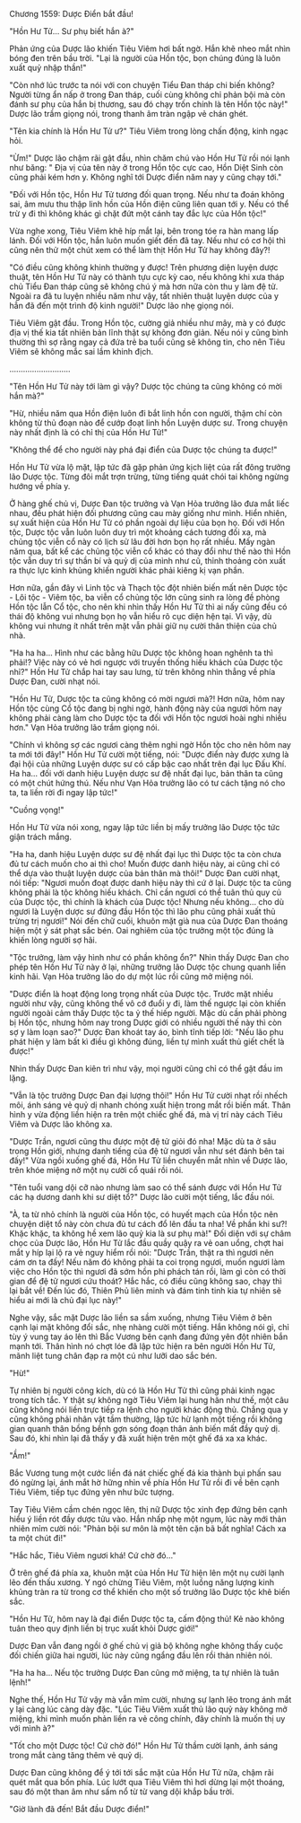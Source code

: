 




Chương 1559: Dược Điển bắt đầu!


"Hồn Hư Tử… Sư phụ biết hắn à?"

Phản ứng của Dược lão khiến Tiêu Viêm hơi bất ngờ. Hắn khẽ nheo mắt nhìn bóng đen trên bầu trời. "Lại là người của Hồn tộc, bọn chúng đúng là luôn xuất quỷ nhập thần!"

"Còn nhớ lúc trước ta nói với con chuyện Tiểu Đan tháp chi biến không? Người từng ẩn nấp ở trong Đan tháp, cuối cùng không chỉ phản bội mà còn đánh sư phụ của hắn bị thương, sau đó chạy trốn chính là tên Hồn tộc này!" Dược lão trầm giọng nói, trong thanh âm tràn ngập vẻ chán ghét.

"Tên kia chính là Hồn Hư Tử ư?" Tiêu Viêm trong lòng chấn động, kinh ngạc hỏi.

"Ừm!" Dược lão chậm rãi gật đầu, nhìn chăm chú vào Hồn Hư Tử rồi nói lạnh như băng: " Địa vị của tên này ở trong Hồn tộc cực cao, Hồn Diệt Sinh còn cũng phải kém hơn y. Không nghĩ tới Dược điển năm nay y cũng chạy tới."

"Đối với Hồn tộc, Hồn Hư Tử tương đối quan trọng. Nếu như ta đoán không sai, âm mưu thu thập linh hồn của Hồn điện cũng liên quan tới y. Nếu có thể trừ y đi thì không khác gì chặt đứt một cánh tay đắc lực của Hồn tộc!"

Vừa nghe xong, Tiêu Viêm khẽ híp mắt lại, bên trong tóe ra hàn mang lấp lánh. Đối với Hồn tộc, hắn luôn muốn giết đến đã tay. Nếu như có cơ hội thì cũng nên thử một chút xem có thể làm thịt Hồn Hư Tử hay không đây?!

"Có điều cũng không khinh thường y được! Trên phương diện luyện dược thuật, tên Hồn Hư Tử này có thành tựu cực kỳ cao, nếu không khi xưa tháp chủ Tiểu Đan tháp cũng sẽ không chú ý mà hơn nữa còn thu y làm đệ tử. Ngoài ra đã tu luyện nhiều năm như vậy, tất nhiên thuật luyện dược của y hẳn đã đến một trình độ kinh người!" Dược lão nhẹ giọng nói.

Tiêu Viêm gật đầu. Trong Hồn tộc, cường giả nhiều như mây, mà y có được địa vị thế kia tất nhiên bản lĩnh thật sự không đơn giản. Nếu nói y cũng bình thường thì sợ rằng ngay cả đứa trẻ ba tuổi cũng sẽ không tin, cho nên Tiêu Viêm sẽ không mắc sai lầm khinh địch.

...........................

"Tên Hồn Hư Tử này tới làm gì vậy? Dược tộc chúng ta cũng không có mời hắn mà?"

"Hừ, nhiều năm qua Hồn điện luôn đi bắt linh hồn con người, thậm chí còn không từ thủ đoạn nào để cướp đoạt linh hồn Luyện dược sư. Trong chuyện này nhất định là có chỉ thị của Hồn Hư Tử!"

"Không thể để cho người này phá đại điển của Dược tộc chúng ta được!"

Hồn Hư Tử vừa lộ mặt, lập tức đã gặp phản ứng kịch liệt của rất đông trưởng lão Dược tộc. Từng đôi mắt trợn trừng, từng tiếng quát chói tai không ngừng hướng về phía y.

Ở hàng ghế chủ vị, Dược Đan tộc trưởng và Vạn Hỏa trưởng lão đưa mắt liếc nhau, đều phát hiện đối phương cũng cau mày giống như mình. Hiển nhiên, sự xuất hiện của Hồn Hư Tử có phần ngoài dự liệu của bọn họ. Đối với Hồn tộc, Dược tộc vẫn luôn luôn duy trì một khoảng cách tương đối xa, mà chủng tộc viễn cổ này có lịch sử lâu đời hơn bọn họ rất nhiều. Mấy ngàn năm qua, bất kể các chủng tộc viễn cổ khác có thay đổi như thế nào thì Hồn tộc vẫn duy trì sự thần bí và quỷ dị của mình như cũ, thỉnh thoảng còn xuất ra thực lực kinh khủng khiến người khác phải kiêng kị vạn phần.

Hơn nữa, gần đây vì Linh tộc và Thạch tộc đột nhiên biến mất nên Dược tộc - Lôi tộc - Viêm tộc, ba viễn cổ chủng tộc lớn cũng sinh ra lòng đề phòng Hồn tộc lẫn Cổ tộc, cho nên khi nhìn thấy Hồn Hư Tử thì ai nấy cũng đều có thái độ không vui nhưng bọn họ vẫn hiểu rõ cục diện hện tại. Vì vậy, dù không vui nhưng ít nhất trên mặt vẫn phải giữ nụ cười thân thiện của chủ nhà.

"Ha ha ha… Hình như các bằng hữu Dược tộc không hoan nghênh ta thì phải!? Việc này có vẻ hơi ngược với truyền thống hiếu khách của Dược tộc nhỉ?" Hồn Hư Tử chắp hai tay sau lưng, từ trên không nhìn thẳng về phía Dược Đan, cười nhạt nói.

"Hồn Hư Tử, Dược tộc ta cũng không có mời ngươi mà?! Hơn nữa, hôm nay Hồn tộc cùng Cổ tộc đang bị nghi ngờ, hành động này của ngươi hôm nay không phải càng làm cho Dược tộc ta đối với Hồn tộc ngươi hoài nghi nhiều hơn." Vạn Hỏa trưởng lão trầm giọng nói.

"Chính vì không sợ các ngươi càng thêm nghi ngờ Hồn tộc cho nên hôm nay ta mới tới đây!" Hồn Hư Tử cười một tiếng, nói: "Dược điển này được xưng là đại hội của những Luyện dược sư có cấp bậc cao nhất trên đại lục Đấu Khí. Ha ha… đối với danh hiệu Luyện dược sư đệ nhất đại lục, bản thân ta cũng có một chút hứng thú. Nếu như Vạn Hỏa trưởng lão có tư cách tặng nó cho ta, ta liền rời đi ngay lập tức!"

"Cuồng vọng!"

Hồn Hư Tử vừa nói xong, ngay lập tức liền bị mấy trưởng lão Dược tộc tức giận trách mắng.

"Ha ha, danh hiệu Luyện dược sư đệ nhất đại lục thì Dược tộc ta còn chưa đủ tư cách muốn cho ai thì cho! Muốn được danh hiệu này, ai cũng chỉ có thể dựa vào thuật luyện dược của bản thân mà thôi!" Dược Đan cười nhạt, nói tiếp: "Ngươi muốn đoạt được danh hiệu này thì cứ ở lại. Dược tộc ta cũng không phải là tộc không hiếu khách. Chỉ cần ngươi có thể tuân thủ quy củ của Dược tộc, thì chính là khách của Dược tộc! Nhưng nếu không… cho dù ngươi là Luyện dược sư đứng đầu Hồn tộc thì lão phu cũng phải xuất thủ trừng trị ngươi!" Nói đến chữ cuối, khuôn mặt già nua của Dược Đan thoáng hiện một ý sát phạt sắc bén. Oai nghiêm của tộc trưởng một tộc đúng là khiến lòng người sợ hãi.

"Tộc trưởng, làm vậy hình như có phần không ổn?" Nhìn thấy Dược Đan cho phép tên Hồn Hư Tử này ở lại, những trưởng lão Dược tộc chung quanh liền kinh hãi. Vạn Hỏa trưởng lão do dự một lúc rồi cũng mở miệng nói.

"Dược điển là hoạt động long trọng nhất của Dược tộc. Trước mặt nhiều người như vậy, cũng không thể vô cớ đuổi y đi, làm thế ngược lại còn khiến người ngoài cảm thấy Dược tộc ta ỷ thế hiếp người. Mặc dù cần phải phòng bị Hồn tộc, nhưng hôm nay trong Dược giới có nhiều người thế này thì còn sợ y làm loạn sao?" Dược Đan khoát tay áo, bình tĩnh tiếp lời: "Nếu lão phu phát hiện y làm bất kì điều gì không đúng, liền tự mình xuất thủ giết chết là được!"

Nhìn thấy Dược Đan kiên trì như vậy, mọi người cũng chỉ có thể gật đầu im lặng.

"Vẫn là tộc trưởng Dược Đan đại lượng thôi!" Hồn Hư Tử cười nhạt rồi nhếch môi, ánh sáng vẻ quỷ dị nhanh chóng xuất hiện trong mắt rồi biến mất. Thân hình y vừa động liền hiện ra trên một chiếc ghế đá, mà vị trí này cách Tiêu Viêm và Dược lão không xa.

"Dược Trần, ngươi cũng thu được một đệ tử giỏi đó nha! Mặc dù ta ở sâu trong Hồn giới, nhưng danh tiếng của đệ tử ngươi vẫn như sét đánh bên tai đấy!" Vừa ngồi xuống ghế đá, Hồn Hư Tử liền chuyển mắt nhìn về Dược lão, trên khóe miệng nở một nụ cười cổ quái rồi nói.

"Tên tuổi vang dội cỡ nào nhưng làm sao có thể sánh được với Hồn Hư Tử các hạ dương danh khi sư diệt tổ?" Dược lão cười một tiếng, lắc đầu nói.

"À, ta từ nhỏ chính là người của Hồn tộc, có huyết mạch của Hồn tộc nên chuyện diệt tổ này còn chưa đủ tư cách đổ lên đầu ta nha! Về phần khi sư?! Khặc khặc, ta không hề xem lão quỷ kia là sư phụ mà!" Đối diện với sự châm chọc của Dược lão, Hồn Hư Tử lắc đầu quầy quậy ra vẻ oan uổng, chợt hai mắt y híp lại lộ ra vẻ nguy hiểm rồi nói: "Dược Trần, thật ra thì ngươi nên cám ơn ta đấy! Nếu năm đó không phải ta coi trọng ngươi, muốn ngươi làm việc cho Hồn tộc thì ngươi đã sớm hồn phi phách tán rồi, làm gì còn có thời gian để đệ tử ngươi cứu thoát? Hắc hắc, có điều cũng không sao, chạy thì lại bắt về! Đến lúc đó, Thiên Phủ liên minh và đám tinh tinh kia tự nhiên sẽ hiểu ai mới là chủ đại lục này!"

Nghe vậy, sắc mặt Dược lão liền sa sầm xuống, nhưng Tiêu Viêm ở bên cạnh lại mặt không đổi sắc, nhẹ nhàng cười một tiếng. Hắn không nói gì, chỉ tùy ý vung tay áo lên thì Bắc Vương bên cạnh đang đứng yên đột nhiên bắn mạnh tới. Thân hình nó chợt lóe đã lập tức hiện ra bên người Hồn Hư Tử, mãnh liệt tung chân đạp ra một cú như lưỡi dao sắc bén.

"Hừ!"

Tự nhiên bị người công kích, dù có là Hồn Hư Tử thì cũng phải kinh ngạc trong tích tắc. Y thật sự không ngờ Tiêu Viêm lại hung hãn như thế, một câu cũng không nói liền trực tiếp ra lệnh cho người khác động thủ. Chẳng qua y cũng không phải nhân vật tầm thường, lập tức hừ lạnh một tiếng rồi không gian quanh thân bồng bềnh gợn sóng đoạn thân ảnh biến mất đầy quỷ dị. Sau đó, khi nhìn lại đã thấy y đã xuất hiện trên một ghế đá xa xa khác.

"Ầm!"

Bắc Vương tung một cước liền đá nát chiếc ghế đá kia thành bụi phấn sau đó ngừng lại, ánh mắt hờ hững nhìn về phía Hồn Hư Tử rồi đi về bên cạnh Tiêu Viêm, tiếp tục đứng yên như bức tượng.

Tay Tiêu Viêm cầm chén ngọc lên, thị nữ Dược tộc xinh đẹp đứng bên cạnh hiểu ý liền rót đầy dược tửu vào. Hắn nhấp nhẹ một ngụm, lúc này mới thản nhiên mỉm cười nói: "Phản bội sư môn là một tên cặn bã bất nghĩa! Cách xa ta một chút đi!"

"Hắc hắc, Tiêu Viêm ngươi khá! Cứ chờ đó…"

Ở trên ghế đá phía xa, khuôn mặt của Hồn Hư Tử hiện lên một nụ cười lạnh lẽo đến thấu xương. Y ngó chừng Tiêu Viêm, một luồng năng lượng kinh khủng tràn ra từ trong cơ thể khiến cho một số trưởng lão Dược tộc khẽ biến sắc.

"Hồn Hư Tử, hôm nay là đại điển Dược tộc ta, cấm động thủ! Kẻ nào không tuân theo quy định liền bị trục xuất khỏi Dược giới!"

Dược Đan vẫn đang ngồi ở ghế chủ vị giả bộ không nghe không thấy cuộc đối chiến giữa hai người, lúc này cũng ngẩng đầu lên rồi thản nhiên nói.

"Ha ha ha… Nếu tộc trưởng Dược Đan cũng mở miệng, ta tự nhiên là tuân lệnh!"

Nghe thế, Hồn Hư Tử vậy mà vẫn mỉm cười, nhưng sự lạnh lẽo trong ánh mắt y lại càng lúc càng dày đặc. "Lúc Tiêu Viêm xuất thủ lão quỷ này không mở miệng, khi mình muốn phản liền ra vẻ công chính, đây chính là muốn thị uy với mình à?"

"Tốt cho một Dược tộc! Cứ chờ đó!" Hồn Hư Tử thầm cười lạnh, ánh sáng trong mắt càng tăng thêm vẻ quỷ dị.

Dược Đan cũng không để ý tới tới sắc mặt của Hồn Hư Tử nữa, chậm rãi quét mắt qua bốn phía. Lúc lướt qua Tiêu Viêm thì hơi dừng lại một thoáng, sau đó một than âm như sấm nổ từ từ vang dội khắp bầu trời.

"Giờ lành đã đến! Bắt đầu Dược điển!"




